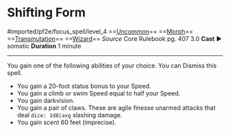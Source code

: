 # Shifting Form
#imported/pf2e/focus_spell/level_4
==[Uncommon](uncommon.md)== ==[Morph](morph.md)== ==[Transmutation](transmutation.md)== ==[Wizard](rules/traits/wizard.md)==
*Source* Core Rulebook pg. 407 3.0
**Cast** ► somatic
**Duration** 1 minute

---
You gain one of the following abilities of your choice. You can Dismiss this spell.
- You gain a 20-foot status bonus to your Speed.
- You gain a climb or swim Speed equal to half your Speed.
- You gain darkvision.
- You gain a pair of claws. These are agile finesse unarmed attacks that deal `dice: 1d8|avg` slashing damage.
- You gain scent 60 feet (imprecise).